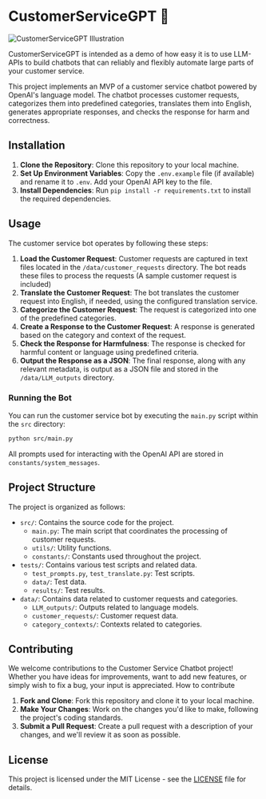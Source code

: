 # CustomerServiceGPT 🤖

![CustomerServiceGPT Illustration](https://github.com/yourusername/yourrepo/blob/main/image.png)


CustomerServiceGPT is intended as a demo of how easy it is to use LLM-APIs to build chatbots that can reliably and flexibly automate large parts of your customer service. 

This project implements an MVP of a customer service chatbot powered by OpenAI's language model. The chatbot processes customer requests, categorizes them into predefined categories, translates them into English, generates appropriate responses, and checks the response for harm and correctness.

## Installation

1. **Clone the Repository**: Clone this repository to your local machine.
2. **Set Up Environment Variables**: Copy the `.env.example` file (if available) and rename it to `.env`. Add your OpenAI API key to the file.
3. **Install Dependencies**: Run `pip install -r requirements.txt` to install the required dependencies.

## Usage

The customer service bot operates by following these steps:

1. **Load the Customer Request**: Customer requests are captured in text files located in the `/data/customer_requests` directory. The bot reads these files to process the requests (A sample customer request is included)
2. **Translate the Customer Request**: The bot translates the customer request into English, if needed, using the configured translation service.
3. **Categorize the Customer Request**: The request is categorized into one of the predefined categories.
4. **Create a Response to the Customer Request**: A response is generated based on the category and context of the request.
5. **Check the Response for Harmfulness**: The response is checked for harmful content or language using predefined criteria.
6. **Output the Response as a JSON**: The final response, along with any relevant metadata, is output as a JSON file and stored in the `/data/LLM_outputs` directory.

### Running the Bot

You can run the customer service bot by executing the `main.py` script within the `src` directory:

```bash
python src/main.py
```

All prompts used for interacting with the OpenAI API are stored in `constants/system_messages`.

## Project Structure

The project is organized as follows:

- `src/`: Contains the source code for the project.
  - `main.py`: The main script that coordinates the processing of customer requests.
  - `utils/`: Utility functions.
  - `constants/`: Constants used throughout the project.
- `tests/`: Contains various test scripts and related data.
  - `test_prompts.py`, `test_translate.py`: Test scripts.
  - `data/`: Test data.
  - `results/`: Test results.
- `data/`: Contains data related to customer requests and categories.
  - `LLM_outputs/`: Outputs related to language models.
  - `customer_requests/`: Customer request data.
  - `category_contexts/`: Contexts related to categories.
 
## Contributing
We welcome contributions to the Customer Service Chatbot project! Whether you have ideas for improvements, want to add new features, or simply wish to fix a bug, your input is appreciated. How to contribute

1. **Fork and Clone**: Fork this repository and clone it to your local machine.
2. **Make Your Changes**: Work on the changes you'd like to make, following the project's coding standards.
3. **Submit a Pull Request**: Create a pull request with a description of your changes, and we'll review it as soon as possible.

## License

This project is licensed under the MIT License - see the [LICENSE](LICENSE) file for details.
